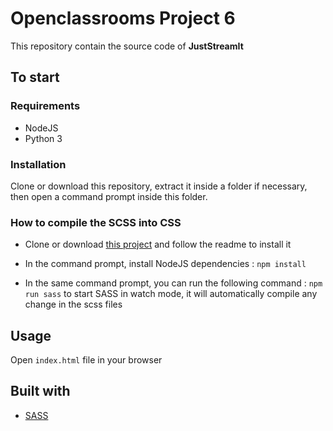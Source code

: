 # Openclassrooms Project 6

This repository contain the source code of **JustStreamIt**

## To start

### Requirements

- NodeJS
- Python 3

### Installation

Clone or download this repository, extract it inside a folder if necessary, then open a command prompt inside this folder.

### How to compile the SCSS into CSS

- Clone or download [this project](https://github.com/OpenClassrooms-Student-Center/OCMovies-API-EN-FR) and follow the readme to install it

- In the command prompt, install NodeJS dependencies : `npm install`

- In the same command prompt, you can run the following command : `npm run sass` to start SASS in watch mode, it will automatically compile any change in the scss files

## Usage

Open `index.html` file in your browser


## Built with

- [SASS](https://sass-lang.com/)